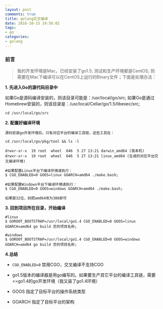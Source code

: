```yaml
---
layout: post
comments: true
title: golang交叉编译
date: 2016-10-15 19:56:02
tags:
- go
categories:
- golang
---
```


### 前言

> 我的开发环境是Mac，已经安装了go1.5; 测试和生产环境都是CentOS; 则需要在Mac下编译可以在CentOS上运行的Binary文件；下面是处理办法：

<!-- more -->

**1. 先进入Go的源代码目录中**

如果Go是源码编译安装的，则该目录可能是：/usr/local/go/src;
如果Go是通过Homebrew安装的，则该目录是：/usr/local/Cellar/go/1.5/libexec/src;

    cd /usr/local/go/src

**2. 配置好编译环境**
    
    源码安装go开发环境后，只有对应平台的编译工具链，这些工具在：
    
    cd /usr/local/go/pkg/tool && ls -l
    
    drwxr-xr-x  19 root  wheel  646  5 27 13:21 darwin_amd64 (我本机)
    drwxr-xr-x  19 root  wheel  646  5 27 13:21 linux_amd64 (生成的对应平台交叉编译环境)

    #如果配置Linux平台下编译环境请执行：
    $ CGO_ENABLED=0 GOOS=linux GOARCH=amd64 ./make.bash; 

    #如果配置Windows平台下编译环境请执行：
    $ CGO_ENABLED=0 GOOS=windows GOARCH=amd64 ./make.bash;

    如果是32位，则把amd64改为386即可

**3. 回到项目所在目录，开始编译**

    #linux
    $ GOROOT_BOOTSTRAP=/usr/local/go1.4 CGO_ENABLED=0 GOOS=linux GOARCH=amd64 go build 您的项目名称;

    #windows
    $ GOROOT_BOOTSTRAP=/usr/local/go1.4 CGO_ENABLED=0 GOOS=windows GOARCH=amd64 go build 您的项目名称;


**4.总结**

 - `CGO_ENABLED=0` 禁用CGO，交叉编译不支持CGO
 
 - go1.5版本的编译器是用go编写的。如果要生产其它平台的编译工具链，需要<=go1.4的go开发环境（我又装了go1.4环境）

 - GOOS 指定了目标平台的操作系统类型

 - GOARCH 指定了目标平台的架构

                    
                    
